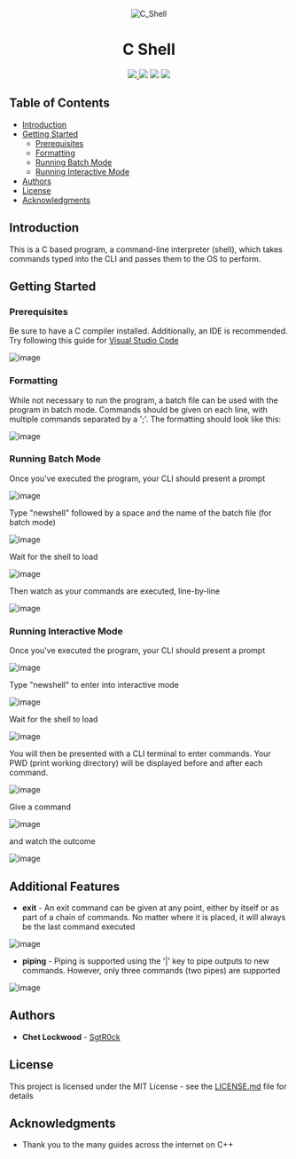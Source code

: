 <p align="center">
  <img alt="C_Shell" src="https://github.com/SgtR0ck/C_Shell/assets/8111664/e9c828ef-2ae7-435f-9cf0-be856ef51830"
</p>
<h1 align="center"> 
  C Shell 
</h1>

<p align="center">
  <a href="https://github.com/SgtR0ck/City_Simulator">
    <img src="https://img.shields.io/badge/version-1.0.0-green.svg?style=plastic">
  </a>
  <img src="https://img.shields.io/badge/language-C-%2300599C.svg?style=plastic&logo=C">
  <img src="https://img.shields.io/badge/code%20style-ANSI-orange.svg?style=plastic">
  <a href="https://github.com/SgtR0ck/City_Simulator/blob/main/LICENSE.md">
    <img src="https://img.shields.io/badge/license-MIT-green.svg?style=plastic">
  </a>
</p>

## Table of Contents
  - [Introduction](#introduction)
  - [Getting Started](#getting-started)
    - [Prerequisites](#prerequisites)
    - [Formatting](#formatting)
    - [Running Batch Mode](#running-batch-mode)
    - [Running Interactive Mode](#running-interactive-mode)
  - [Authors](#authors)
  - [License](#license)
  - [Acknowledgments](#acknowledgments)


## Introduction

This is a C based program, a command-line interpreter (shell), which takes commands typed into the CLI and passes them to the OS to perform.

## Getting Started

### Prerequisites

Be sure to have a C compiler installed. Additionally, an IDE is recommended.
Try following this guide for [Visual Studio Code](https://code.visualstudio.com/docs/languages/cpp)

![image](https://github.com/SgtR0ck/City_Simulator/assets/8111664/73855d8b-0999-4c9b-8434-73d49ee4a338)

### Formatting

While not necessary to run the program, a batch file can be used with the program in batch mode. Commands should be given on each line, with multiple commands separated by a ';'. The formatting should look like this:

![image](https://github.com/SgtR0ck/C_Shell/assets/8111664/57cdbc7b-f9e1-4c84-ba12-381da86191da)

### Running Batch Mode

Once you've executed the program, your CLI should present a prompt 

![image](https://github.com/SgtR0ck/C_Shell/assets/8111664/22bb578b-2dc9-4c7f-b501-6b068020fc1a)

Type "newshell" followed by a space and the name of the batch file (for batch mode)

![image](https://github.com/SgtR0ck/C_Shell/assets/8111664/e53964e0-ec48-44c0-a85b-d62cf54d597a)

Wait for the shell to load

![image](https://github.com/SgtR0ck/C_Shell/assets/8111664/28b9ccda-2988-4fd2-94d6-96f4fd74f7ba)

Then watch as your commands are executed, line-by-line

![image](https://github.com/SgtR0ck/C_Shell/assets/8111664/07ba3eb4-ce2e-476f-97bf-e0ad392a8f04)

### Running Interactive Mode

Once you've executed the program, your CLI should present a prompt 

![image](https://github.com/SgtR0ck/C_Shell/assets/8111664/22bb578b-2dc9-4c7f-b501-6b068020fc1a)

Type "newshell" to enter into interactive mode

![image](https://github.com/SgtR0ck/C_Shell/assets/8111664/5267297a-5a0c-4bea-9c6b-f2fd7986eacb)

Wait for the shell to load

![image](https://github.com/SgtR0ck/C_Shell/assets/8111664/28b9ccda-2988-4fd2-94d6-96f4fd74f7ba)

You will then be presented with a CLI terminal to enter commands. Your PWD (print working directory) will be displayed before and after each command.

![image](https://github.com/SgtR0ck/C_Shell/assets/8111664/55afb803-1ba9-4dc6-8c7e-04ff6953130a)

Give a command

![image](https://github.com/SgtR0ck/C_Shell/assets/8111664/8d271483-cdad-4dde-bdb0-7ef7b28ea1f2)

and watch the outcome

![image](https://github.com/SgtR0ck/C_Shell/assets/8111664/db6704e7-6c54-488f-90cc-7b071b4a5a34)

## Additional Features

* **exit** - An exit command can be given at any point, either by itself or as part of a chain of commands. No matter where it is placed, it will always be the last command executed

![image](https://github.com/SgtR0ck/C_Shell/assets/8111664/94ac9215-86f1-4a66-af5e-e096325fce37)

* **piping** - Piping is supported using the '|' key to pipe outputs to new commands. However, only three commands (two pipes) are supported

![image](https://github.com/SgtR0ck/C_Shell/assets/8111664/a4ebd695-a34c-4a8e-9b30-1d2fc562bbfb)

## Authors

* **Chet Lockwood** - [SgtR0ck](https://github.com/SgtR0ck)

## License

This project is licensed under the MIT License - see the [LICENSE.md](https://github.com/SgtR0ck/C_Shell/blob/main/LICENSE.md) file for details

## Acknowledgments

* Thank you to the many guides across the internet on C++
